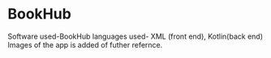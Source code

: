 # BookHub
Software used-BookHub
languages used- XML (front end), Kotlin(back end)
Images of the app is added of futher refernce.
